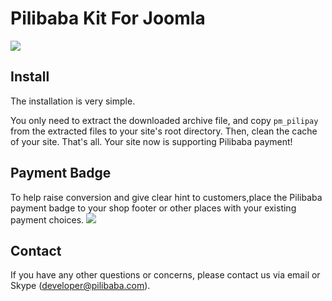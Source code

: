 # Pilibaba Kit For Joomla
[![](http://api.pilibaba.com/doc/media/logos/joomla.png)](http://api.pilibaba.com/product/downloads/pilibaba-kit-for-joomla-latest.zip)
## Install

The installation is very simple.

You only need to extract the downloaded archive file, and copy `pm_pilipay` from the extracted files to your site's root directory. Then, clean the cache of your site. That's all. Your site now is supporting Pilibaba payment!

## Payment Badge 
To help raise conversion and give clear hint to customers,place the Pilibaba payment badge to your shop footer or other places with your existing payment choices.
![](http://api.pilibaba.com/doc/img/20151130/badge.png)

## Contact

If you have any other questions or concerns, please contact us via email or Skype (developer@pilibaba.com).